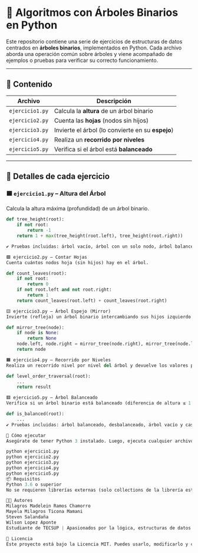 # 🧠 Algoritmos con Árboles Binarios en Python

Este repositorio contiene una serie de ejercicios de estructuras de datos centrados en **árboles binarios**, implementados en Python. Cada archivo aborda una operación común sobre árboles y viene acompañado de ejemplos o pruebas para verificar su correcto funcionamiento.

---

## 📁 Contenido

| Archivo         | Descripción                                      |
|-----------------|--------------------------------------------------|
| `ejercicio1.py` | Calcula la **altura** de un árbol binario        |
| `ejercicio2.py` | Cuenta las **hojas** (nodos sin hijos)           |
| `ejercicio3.py` | Invierte el árbol (lo convierte en su **espejo**)|
| `ejercicio4.py` | Realiza un **recorrido por niveles**             |
| `ejercicio5.py` | Verifica si el árbol está **balanceado**         |

---

## 📘 Detalles de cada ejercicio

### 🟦 `ejercicio1.py` – Altura del Árbol
Calcula la altura máxima (profundidad) de un árbol binario.

```python
def tree_height(root):
    if not root:
        return -1
    return 1 + max(tree_height(root.left), tree_height(root.right))

✔ Pruebas incluidas: árbol vacío, árbol con un solo nodo, árbol balanceado y árbol desbalanceado.

🟩 ejercicio2.py – Contar Hojas
Cuenta cuántos nodos hoja (sin hijos) hay en el árbol.

def count_leaves(root):
    if not root:
        return 0
    if not root.left and not root.right:
        return 1
    return count_leaves(root.left) + count_leaves(root.right)

🟨 ejercicio3.py – Árbol Espejo (Mirror)
Invierte (refleja) un árbol binario intercambiando sus hijos izquierdo y derecho.

def mirror_tree(node):
    if node is None:
        return None
    node.left, node.right = mirror_tree(node.right), mirror_tree(node.left)
    return node

🟧 ejercicio4.py – Recorrido por Niveles
Realiza un recorrido nivel por nivel del árbol y devuelve los valores por nivel.

def level_order_traversal(root):
    ...
    return result

🟥 ejercicio5.py – Árbol Balanceado
Verifica si un árbol binario está balanceado (diferencia de altura ≤ 1 entre subárboles de cada nodo).

def is_balanced(root):
    ...
✔ Pruebas incluidas: árbol balanceado, desbalanceado, árbol vacío y casos límite.

🧪 Cómo ejecutar
Asegúrate de tener Python 3 instalado. Luego, ejecuta cualquier archivo para ver sus resultados o pruebas:

python ejercicio1.py
python ejercicio2.py
python ejercicio3.py
python ejercicio4.py
python ejercicio5.py
📦 Requisitos
Python 3.6 o superior
No se requieren librerías externas (solo collections de la librería estándar)

👩‍💻 Autores
Milagros Madelein Ramos Chamorro
Mayela Milagros Ticona Mamani
Steven Salandaña
Wilson Lopez Aponte
Estudiante de TECSUP | Apasionados por la lógica, estructuras de datos y el aprendizaje autodidacta.

📄 Licencia
Este proyecto está bajo la Licencia MIT. Puedes usarlo, modificarlo y compartirlo libremente para fines educativos o personales.









